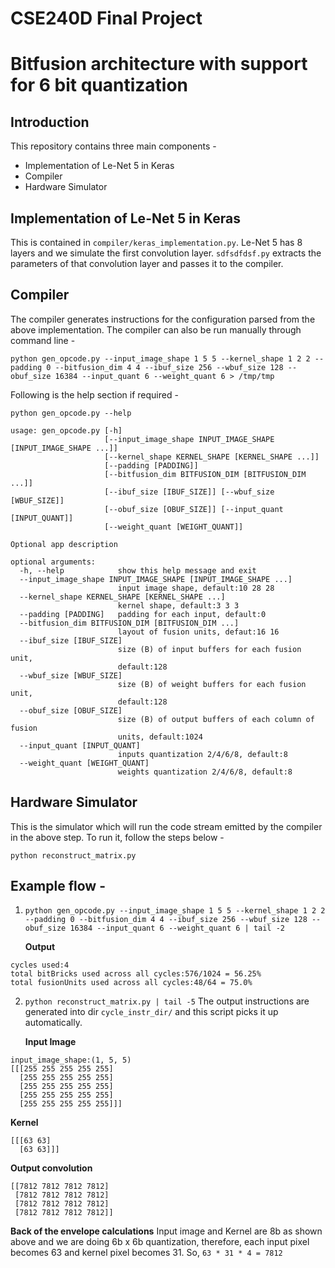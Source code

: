 # CSE240D Final Project
# Bitfusion architecture with support for 6 bit quantization

## Introduction

This repository contains three main components - 
  * Implementation of Le-Net 5 in Keras
  * Compiler
  * Hardware Simulator

## Implementation of Le-Net 5 in Keras

This is contained in ```compiler/keras_implementation.py```. Le-Net 5 has 8 layers and we simulate the first convolution layer. ```sdfsdfdsf.py``` extracts the parameters of that convolution layer and passes it to the compiler.


## Compiler

The compiler generates instructions for the configuration parsed from the above implementation. The compiler can also be run manually through command line - 

`python gen_opcode.py --input_image_shape 1 5 5 --kernel_shape 1 2 2 --padding 0 --bitfusion_dim 4 4 --ibuf_size 256 --wbuf_size 128 --obuf_size 16384 --input_quant 6 --weight_quant 6 > /tmp/tmp`

Following is the help section if required - 

`python gen_opcode.py --help`

```
usage: gen_opcode.py [-h]
                     [--input_image_shape INPUT_IMAGE_SHAPE [INPUT_IMAGE_SHAPE ...]]
                     [--kernel_shape KERNEL_SHAPE [KERNEL_SHAPE ...]]
                     [--padding [PADDING]]
                     [--bitfusion_dim BITFUSION_DIM [BITFUSION_DIM ...]]
                     [--ibuf_size [IBUF_SIZE]] [--wbuf_size [WBUF_SIZE]]
                     [--obuf_size [OBUF_SIZE]] [--input_quant [INPUT_QUANT]]
                     [--weight_quant [WEIGHT_QUANT]]

Optional app description

optional arguments:
  -h, --help            show this help message and exit
  --input_image_shape INPUT_IMAGE_SHAPE [INPUT_IMAGE_SHAPE ...]
                        input image shape, default:10 28 28
  --kernel_shape KERNEL_SHAPE [KERNEL_SHAPE ...]
                        kernel shape, default:3 3 3
  --padding [PADDING]   padding for each input, default:0
  --bitfusion_dim BITFUSION_DIM [BITFUSION_DIM ...]
                        layout of fusion units, defaut:16 16
  --ibuf_size [IBUF_SIZE]
                        size (B) of input buffers for each fusion unit,
                        default:128
  --wbuf_size [WBUF_SIZE]
                        size (B) of weight buffers for each fusion unit,
                        default:128
  --obuf_size [OBUF_SIZE]
                        size (B) of output buffers of each column of fusion
                        units, default:1024
  --input_quant [INPUT_QUANT]
                        inputs quantization 2/4/6/8, default:8
  --weight_quant [WEIGHT_QUANT]
                        weights quantization 2/4/6/8, default:8
```

## Hardware Simulator

This is the simulator which will run the code stream emitted by the compiler in the above step. To run it, follow the steps below - 

`python reconstruct_matrix.py`

## Example flow - 

1. `python gen_opcode.py --input_image_shape 1 5 5 --kernel_shape 1 2 2 --padding 0 --bitfusion_dim 4 4 --ibuf_size 256 --wbuf_size 128 --obuf_size 16384 --input_quant 6 --weight_quant 6 | tail -2`

   **Output**
```
cycles used:4
total bitBricks used across all cycles:576/1024 = 56.25%
total fusionUnits used across all cycles:48/64 = 75.0%
```

2. `python reconstruct_matrix.py | tail -5`
    The output instructions are generated into dir `cycle_instr_dir/` and this script picks it up automatically.
   
   **Input Image**
```
input_image_shape:(1, 5, 5)
[[[255 255 255 255 255]
  [255 255 255 255 255]
  [255 255 255 255 255]
  [255 255 255 255 255]
  [255 255 255 255 255]]]
```
  **Kernel**
```
[[[63 63]
  [63 63]]]
```
  **Output convolution**
```
[[7812 7812 7812 7812]
 [7812 7812 7812 7812]
 [7812 7812 7812 7812]
 [7812 7812 7812 7812]]
```

  **Back of the envelope calculations**
  Input image and Kernel are 8b as shown above and we are doing 6b x 6b quantization, therefore, each input pixel becomes 63 and kernel pixel becomes 31. So, `63 * 31 * 4 = 7812`
